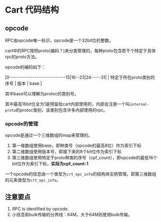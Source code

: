 # Cart 代码结构

## opcode

RPC由opcode唯一标识，opcode是一个32bit位的整数。

cart中的RPC按照proto(编码？)来分类管理的，每种proto包含若干个特定于具体rpc的proto方法。

opcode的编码如下：

|0-----------------------------15|16--23|24-----31|
| 特定于所在proto类别的序号 |  版本   | base |

其中base可以理解为protoc的类别号。

其中最高16bit位全为1是预留给cart内部使用的，内部会注册一个叫`internal-proto`的protoc类别，该类别包含许多内部使用的rpc。

### opcode的管理

opcode是通过一个三维数组的map来管理的。

1. 第一维数组使用base，即种类号（opcode的最高8位）作为索引下标
2. 第二维数组使用版本号，即接下来的8个bit位作为索引下标
3. 第三维数组使用特定于proto种类的序号（cpf_count），即opcode的最低16个bit位作为索引下标，**实际为cpf_count-1**

一个opcode的信息由一个类型为`crt_opc_info`的结构体实例管理。即第三维数组的元素类型为`crt_opc_info`。

## 注意要点

1. RPC is identified by opcode.
2. 小信息和bulk传输的分界线：64M，大于64M则使用bulk传输。


